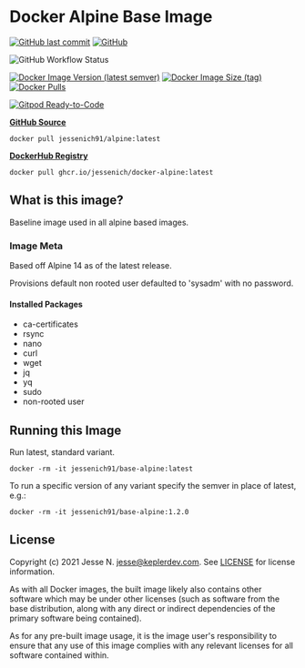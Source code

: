# Docker Alpine Base Image

[![GitHub last commit](https://img.shields.io/github/last-commit/jessenich/docker-alpine?style=for-the-badge)](https://github.com/jessenich/docker-alpine/commit/57d54b3ff6bf4d6a7b72358eaf05b47b72ffdc6b) [![GitHub](https://img.shields.io/github/license/jessenich/docker-alpine?style=for-the-badge)](https://github.com/jessenich/docker-alpine/blob/master/LICENSE)

![GitHub Workflow Status](https://img.shields.io/github/workflow/status/jessenich/docker-alpine/Push%20Docker%20Image?label=Build%20%26%20Push%20Docker%20Image&style=for-the-badge)

[![Docker Image Version (latest semver)](https://img.shields.io/docker/v/jessenich91/alpine?style=for-the-badge)](https://dockerhub.com/r/jessenich91/alpine) [![Docker Image Size (tag)](https://img.shields.io/docker/image-size/jessenich91/alpine/latest?style=for-the-badge)](https://dockerhub.com/r/jessenich91/alpine) [![Docker Pulls](https://img.shields.io/docker/pulls/jessenich91/base-alpine?label=DOCKERHUB%20PULLS&style=for-the-badge)](https://dockerhub.com/r/jessenich91/alpine)

[![Gitpod Ready-to-Code](https://img.shields.io/badge/Gitpod-ready--to--code-908a85?logo=gitpod)](https://gitpod.io/#https://github.com/jessenich/docker-alpine-base)


[__GitHub Source__](https://github.com/jessenich/docker-alpine)

`docker pull jessenich91/alpine:latest`

[__DockerHub Registry__](https://dockerhub.com/r/jessenich91/alpine)

`docker pull ghcr.io/jessenich/docker-alpine:latest`

## What is this image?


Baseline image used in all alpine based images.

### Image Meta

Based off Alpine 14 as of the latest release.

Provisions default non rooted user defaulted to 'sysadm' with no password.

#### Installed Packages

- ca-certificates
- rsync
- nano
- curl
- wget
- jq
- yq
- sudo
- non-rooted user

## Running this Image

Run latest, standard variant.

`docker -rm -it jessenich91/base-alpine:latest`

To run a specific version of any variant specify the semver in place of latest, e.g.:

`docker -rm -it jessenich91/base-alpine:1.2.0`

## License

Copyright (c) 2021 Jesse N. <jesse@keplerdev.com>. See [LICENSE](https://github.com/jessenich/docker-alpine-base/blob/master/LICENSE) for license information.

As with all Docker images, the built image likely also contains other software which may be under other licenses (such as software
from the base distribution, along with any direct or indirect dependencies of the primary software being contained).

As for any pre-built image usage, it is the image user's responsibility to ensure that any use of this image complies with any relevant
licenses for all software contained within.

